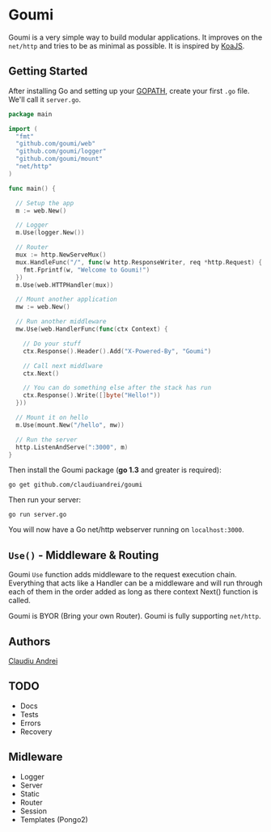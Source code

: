 # Goumi

Goumi is a very simple way to build modular applications. It improves on the `net/http` and tries to be as minimal as possible. It is inspired by [KoaJS](http://koajs.com/).

## Getting Started

After installing Go and setting up your [GOPATH](http://golang.org/doc/code.html#GOPATH), create your first `.go` file. We'll call it `server.go`.

~~~ go
package main

import (
  "fmt"
  "github.com/goumi/web"
  "github.com/goumi/logger"
  "github.com/goumi/mount"
  "net/http"
)

func main() {

  // Setup the app
  m := web.New()

  // Logger
  m.Use(logger.New())

  // Router
  mux := http.NewServeMux()
  mux.HandleFunc("/", func(w http.ResponseWriter, req *http.Request) {
    fmt.Fprintf(w, "Welcome to Goumi!")
  })
  m.Use(web.HTTPHandler(mux))

  // Mount another application
  mw := web.New()

  // Run another middleware
  mw.Use(web.HandlerFunc(func(ctx Context) {

    // Do your stuff
    ctx.Response().Header().Add("X-Powered-By", "Goumi")

    // Call next middlware
    ctx.Next()

    // You can do something else after the stack has run
    ctx.Response().Write([]byte("Hello!"))
  }))

  // Mount it on hello
  m.Use(mount.New("/hello", mw))

  // Run the server
  http.ListenAndServe(":3000", m)
}
~~~

Then install the Goumi package (**go 1.3** and greater is required):
~~~
go get github.com/claudiuandrei/goumi
~~~

Then run your server:
~~~
go run server.go
~~~

You will now have a Go net/http webserver running on `localhost:3000`.

## `Use()` - Middleware & Routing

Goumi `Use` function adds middleware to the request execution chain. Everything that acts like a Handler can be a middleware and will run through each of them in the order added as long as there context Next() function is called.

Goumi is BYOR (Bring your own Router). Goumi is fully supporting `net/http`.

## Authors

[Claudiu Andrei](http://claudiuandrei.com/)

## TODO

- Docs
- Tests
- Errors
- Recovery

## Midleware

- Logger
- Server
- Static
- Router
- Session
- Templates (Pongo2)

